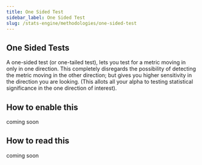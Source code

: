 ```yaml
---
title: One Sided Test
sidebar_label: One Sided Test
slug: /stats-engine/methodologies/one-sided-test
---
```


## One Sided Tests

A one-sided test (or one-tailed test), lets you test for a metric moving in only in one direction. This completely disregards the possibility of detecting the metric moving in the other direction; but gives you higher sensitivity in the direction you are looking. (This allots all your alpha to testing  statistical significance in the one direction of interest).

## How to enable this 
coming soon

## How to read this
coming soon
